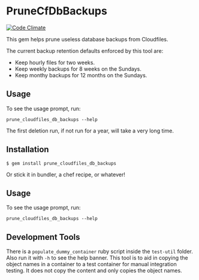 # PruneCfDbBackups

[![Code Climate](https://codeclimate.com/github/SmartReceipt/prune_cloudfiles_db_backups.png)](https://codeclimate.com/github/SmartReceipt/prune_cloudfiles_db_backups)

This gem helps prune useless database backups from Cloudfiles.

The current backup retention defaults enforced by this tool are:

* Keep hourly files for two weeks.
* Keep weekly backups for 8 weeks on the Sundays.
* Keep monthy backups for 12 months on the Sundays.

## Usage

To see the usage prompt, run:

    prune_cloudfiles_db_backups --help

The first deletion run, if not run for a year, will take a very long time.

## Installation

    $ gem install prune_cloudfiles_db_backups

Or stick it in bundler, a chef recipe, or whatever!

## Usage

To see the usage prompt, run:

    prune_cloudfiles_db_backups --help

## Development Tools

There is a `populate_dummy_container` ruby script inside the `test-util` folder. Also run it with `-h` to see the help banner. This tool is to aid in copying the object names in a container to a test container for manual integration testing. It does not copy the content and only copies the object names.
